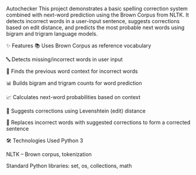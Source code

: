 Autochecker
This project demonstrates a basic spelling correction system combined with next-word prediction using the Brown Corpus from NLTK. It detects incorrect words in a user-input sentence, suggests corrections based on edit distance, and predicts the most probable next words using bigram and trigram language models.

✨ Features
📚 Uses Brown Corpus as reference vocabulary

🔤 Detects missing/incorrect words in user input

🧩 Finds the previous word context for incorrect words

📊 Builds bigram and trigram counts for word prediction

📈 Calculates next-word probabilities based on context

📝 Suggests corrections using Levenshtein (edit) distance

🔄 Replaces incorrect words with suggested corrections to form a corrected sentence

🛠️ Technologies Used
Python 3

NLTK – Brown corpus, tokenization

Standard Python libraries: set, os, collections, math
